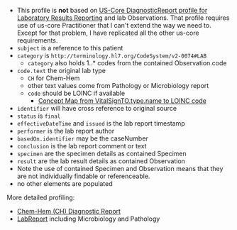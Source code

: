 
- This profile is **not** based on [US-Core DiagnosticReport profile for Laboratory Results Reporting](https://hl7.org/fhir/us/core/StructureDefinition-us-core-diagnosticreport-lab.html) and lab Observations. That profile requires use of us-core Practitioner that I can't extend the way we need to. Except for that problem, I have replicated all the other us-core requirements.
- `subject` is a reference to this patient
- `category` is `http://terminology.hl7.org/CodeSystem/v2-0074#LAB`
  - `category` also holds 1..* codes from the contained Observation.code
- `code.text` the original lab type
  - `CH` for Chem-Hem
  - other text values come from Pathology or Microbiology report
  - `code` should be LOINC if available
    - [Concept Map from VitalSignTO.type.name to LOINC code](ConceptMap-ObservationTypeTOVsLoincCode.html)
- `identifier` will have cross reference to original source
- `status` is `final`
- `effectiveDateTime` and `issued` is the lab report timestamp
- `performer` is the lab report author
- `basedOn.identifier` may be the caseNumber
- `conclusion` is the lab report comment or text
- `specimen` are the specimen details as contained Specimen
- `result` are the lab result details as contained Observation
- Note the use of contained Specimen and Observation means that they are not individually findable or referenceable.
- no other elements are populated

More detailed profiling:
- [Chem-Hem (CH) Diagnostic Report](StructureDefinition-VA.MHV.PHR.chReport.html) 
- [LabReport](StructureDefinition-VA.MHV.PHR.labReport.html) including Microbiology and Pathology
